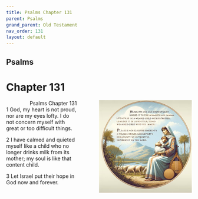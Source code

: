 ```yaml
---
title: Psalms Chapter 131
parent: Psalms
grand_parent: Old Testament
nav_order: 131
layout: default
---
```


## Psalms

# Chapter 131

<div style="clear: both; text-align: right;">
    <img src="/assets/Image/Psalms/500/131.jpg" alt="Psalms Chapter 131" class="chapter-image" style="max-width: 50%; height: auto; float: right; margin: 0 0 10px 10px; padding-left: 10%;">
    <figcaption style="font-size: 14px;">Psalms Chapter 131</figcaption>
</div>
1 God, my heart is not proud, nor are my eyes lofty. I do not concern myself with great or too difficult things.

2 I have calmed and quieted myself like a child who no longer drinks milk from its mother; my soul is like that content child.

3 Let Israel put their hope in God now and forever.


